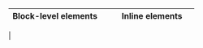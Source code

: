 | **Block-level elements** |     |     | **Inline elements** |     |
| ------------------------ | --- | --- | ------------------- | --- |

|
